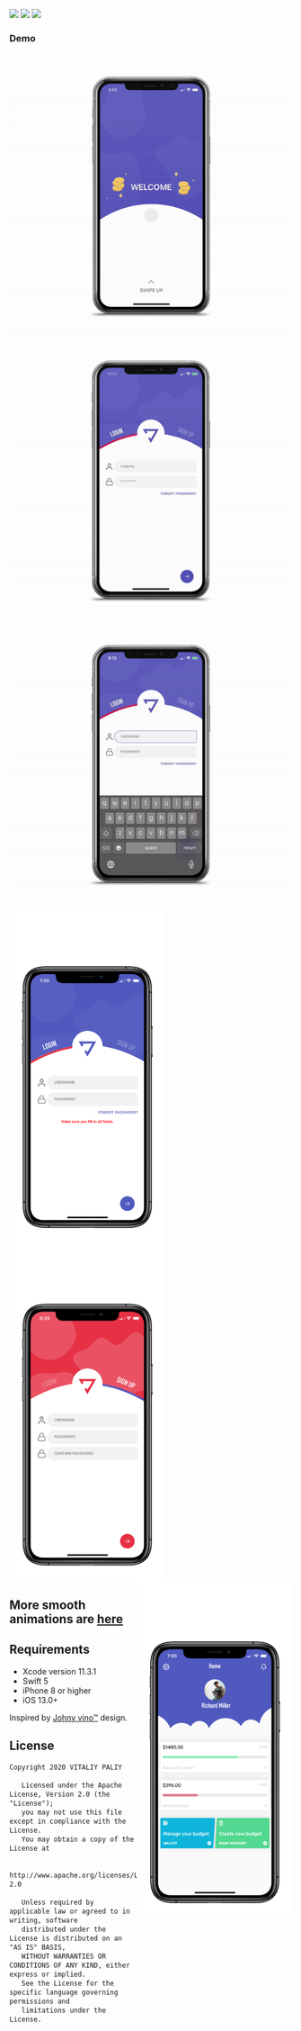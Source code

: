 <img src="https://img.shields.io/badge/Swift-5-orange"> <img src="https://img.shields.io/badge/iOS-11-blue"> <img src="https://img.shields.io/badge/License-Apache%202.0-green">

### Demo
<img src="art/startAnim.gif" align="left"> <img src="art/finalAnim.gif" align="right"> 
<img src="art/keyboardHandling.gif" align="left">
<img src="art/signIn.png" height="600" align="left">
<img src="art/signUp.png" height="600" align="center">
<img src="art/info.png" height="600" align="right">

## More smooth animations are [here](https://www.youtube.com/playlist?list=PLEQeF1iTMw4x9f17DO2w-wPBJqCMZvRT1)

## Requirements
- Xcode version 11.3.1
- Swift 5
- iPhone 8 or higher
- iOS 13.0+


Inspired by [Johny vino™](https://dribbble.com/shots/5580777-Login-Interaction) design.

## License
```
Copyright 2020 VITALIY PALIY

   Licensed under the Apache License, Version 2.0 (the "License");
   you may not use this file except in compliance with the License.
   You may obtain a copy of the License at

       http://www.apache.org/licenses/LICENSE-2.0

   Unless required by applicable law or agreed to in writing, software
   distributed under the License is distributed on an "AS IS" BASIS,
   WITHOUT WARRANTIES OR CONDITIONS OF ANY KIND, either express or implied.
   See the License for the specific language governing permissions and
   limitations under the License.
```

